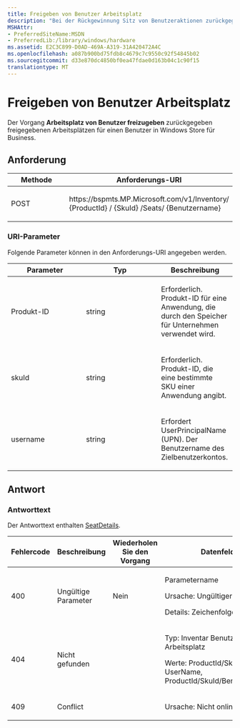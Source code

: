 ```yaml
---
title: Freigeben von Benutzer Arbeitsplatz
description: "Bei der Rückgewinnung Sitz von Benutzeraktionen zurückgegeben freigegebenen Arbeitsplätzen für einen Benutzer in der Windows Store für Business."
MSHAttr:
- PreferredSiteName:MSDN
- PreferredLib:/library/windows/hardware
ms.assetid: E2C3C899-D0AD-469A-A319-31A420472A4C
ms.openlocfilehash: a087b900bd75fdb8c4679c7c9550c92f54845b02
ms.sourcegitcommit: d33e870dc4850bf0ea47fdae0d163b04c1c90f15
translationtype: MT
---
```

# <a name="reclaim-seat-from-user"></a>Freigeben von Benutzer Arbeitsplatz

Der Vorgang **Arbeitsplatz von Benutzer freizugeben** zurückgegeben freigegebenen Arbeitsplätzen für einen Benutzer in Windows Store für Business.

## <a name="request"></a>Anforderung

<table>
<colgroup>
<col width="50%" />
<col width="50%" />
</colgroup>
<thead>
<tr class="header">
<th>Methode</th>
<th>Anforderungs-URI</th>
</tr>
</thead>
<tbody>
<tr class="odd">
<td><p>POST</p></td>
<td><p>https://bspmts.MP.Microsoft.com/v1/Inventory/ {ProductId} / {SkuId} /Seats/ {Benutzername}</p></td>
</tr>
</tbody>
</table>


### <a name="uri-parameters"></a>URI-Parameter

Folgende Parameter können in den Anforderungs-URI angegeben werden.

<table>
<colgroup>
<col width="33%" />
<col width="33%" />
<col width="33%" />
</colgroup>
<thead>
<tr class="header">
<th>Parameter</th>
<th>Typ</th>
<th>Beschreibung</th>
</tr>
</thead>
<tbody>
<tr class="odd">
<td><p>Produkt-ID</p></td>
<td><p>string</p></td>
<td><p>Erforderlich. Produkt-ID für eine Anwendung, die durch den Speicher für Unternehmen verwendet wird.</p></td>
</tr>
<tr class="even">
<td><p>skuId</p></td>
<td><p>string</p></td>
<td><p>Erforderlich. Produkt-ID, die eine bestimmte SKU einer Anwendung angibt.</p></td>
</tr>
<tr class="odd">
<td><p>username</p></td>
<td><p>string</p></td>
<td><p>Erfordert UserPrincipalName (UPN). Der Benutzername des Zielbenutzerkontos.</p></td>
</tr>
</tbody>
</table>

 
## <a name="response"></a>Antwort

### <a name="response-body"></a>Antworttext

Der Antworttext enthalten [SeatDetails](data-structures-windows-store-for-business.md#seatdetails).

<table>
<colgroup>
<col width="20%" />
<col width="20%" />
<col width="20%" />
<col width="20%" />
<col width="20%" />
</colgroup>
<thead>
<tr class="header">
<th>Fehlercode</th>
<th>Beschreibung</th>
<th>Wiederholen Sie den Vorgang</th>
<th>Datenfeld</th>
<th>Details</th>
</tr>
</thead>
<tbody>
<tr class="odd">
<td><p>400</p></td>
<td><p>Ungültige Parameter</p></td>
<td><p>Nein</p></td>
<td><p>Parametername</p>
<p>Ursache: Ungültiger parameter</p>
<p>Details: Zeichenfolge</p></td>
<td><p>Ungültige kann ProductId, SkuId oder UserName enthalten.</p></td>
</tr>
<tr class="even">
<td><p>404</p></td>
<td><p>Nicht gefunden</p></td>
<td></td>
<td><p>Typ: Inventar Benutzer, Arbeitsplatz</p>
<p>Werte: ProductId/SkuId, UserName, ProductId/SkuId/Benutzername</p></td>
<td><p>ItemType: Inventar Benutzer, Arbeitsplatz</p>
<p>Werte: ProductId/SkuId, UserName, ProductId/SkuId/Benutzername</p></td>
</tr>
<tr class="odd">
<td><p>409</p></td>
<td><p>Conflict</p></td>
<td></td>
<td><p>Ursache: Nicht online</p></td>
<td></td>
</tr>
</tbody>
</table>

 

 





